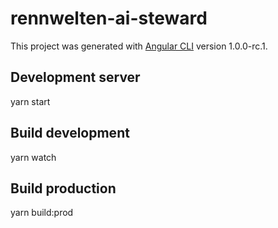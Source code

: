 # rennwelten-ai-steward

This project was generated with [Angular CLI](https://github.com/angular/angular-cli) version 1.0.0-rc.1.

## Development server

yarn start

## Build development

yarn watch

## Build production

yarn build:prod
